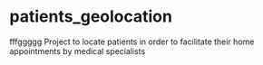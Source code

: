 # patients_geolocation
fffggggg
Project to locate patients in order to facilitate their home appointments by medical specialists
